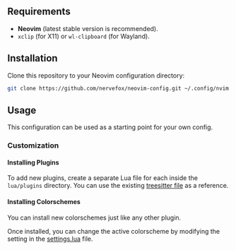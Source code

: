 ## Requirements

* **Neovim** (latest stable version is recommended).
* `xclip` (for X11) or `wl-clipboard` (for Wayland).

## Installation

Clone this repository to your Neovim configuration directory:

```bash
git clone https://github.com/nervefox/neovim-config.git ~/.config/nvim
```

## Usage

This configuration can be used as a starting point for your own config.

### Customization

#### Installing Plugins

To add new plugins, create a separate Lua file for each inside the `lua/plugins` directory. You can use the existing [treesitter file](lua/plugins/treesitter.lua) as a reference.

#### Installing Colorschemes

You can install new colorschemes just like any other plugin.

Once installed, you can change the active colorscheme by modifying the setting in the [settings.lua](lua/settings.lua) file.
